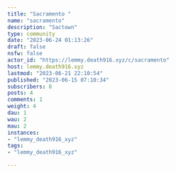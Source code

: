 ```yaml
---
title: "Sacramento " 
name: "sacramento"
description: "Sactown"
type: community
date: "2023-06-24 01:13:26"
draft: false
nsfw: false
actor_id: "https://lemmy.death916.xyz/c/sacramento"
host: lemmy.death916.xyz
lastmod: "2023-06-21 22:10:54"
published: "2023-06-15 07:10:34"
subscribers: 8
posts: 4
comments: 1
weight: 4
dau: 1
wau: 2
mau: 2
instances:
- "lemmy_death916_xyz"
tags: 
- "lemmy_death916_xyz"

---
```

